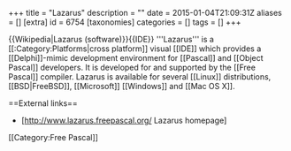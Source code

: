 +++
title = "Lazarus"
description = ""
date = 2015-01-04T21:09:31Z
aliases = []
[extra]
id = 6754
[taxonomies]
categories = []
tags = []
+++

{{Wikipedia|Lazarus (software)}}{{IDE}}
'''Lazarus''' is a [[:Category:Platforms|cross platform]] visual [[IDE]] which provides a [[Delphi]]-mimic development environment for [[Pascal]] and [[Object Pascal]] developers. It is developed for and supported by the [[Free Pascal]] compiler. Lazarus is available for several [[Linux]] distributions, [[BSD|FreeBSD]], [[Microsoft]] [[Windows]] and [[Mac OS X]].

==External links==
* [http://www.lazarus.freepascal.org/ Lazarus homepage]

[[Category:Free Pascal]]
